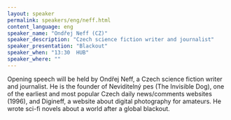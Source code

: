 ```yaml
---
layout: speaker
permalink: speakers/eng/neff.html
content_language: eng
speaker_name: "Ondřej Neff (CZ)"
speaker_description: "Czech science fiction writer and journalist"
speaker_presentation: "Blackout"
speaker_when: "13:30  HUB"
speaker_where: ""
---
```


Opening speech will be held by Ondřej Neff, a Czech science fiction writer and journalist. He is the founder of Neviditelný pes (The Invisible Dog), one of the earliest and most popular Czech daily news/comments websites (1996), and Digineff, a website about digital photography for amateurs. He wrote sci-fi novels about a world after a global blackout.
